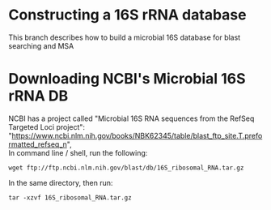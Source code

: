 # Constructing a 16S rRNA database
This branch describes how to build a microbial 16S database for blast searching and MSA

# Downloading NCBI's Microbial 16S rRNA DB
NCBI has a project called "Microbial 16S RNA sequences from the RefSeq Targeted Loci project": "https://www.ncbi.nlm.nih.gov/books/NBK62345/table/blast_ftp_site.T.preformatted_refseq_n",  
In command line / shell, run the following:
```
wget ftp://ftp.ncbi.nlm.nih.gov/blast/db/16S_ribosomal_RNA.tar.gz
```
In the same directory, then run:
```
tar -xzvf 16S_ribosomal_RNA.tar.gz
```




